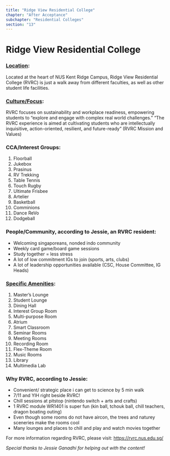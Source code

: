 ```yaml
---
title: "Ridge View Residential College"
chapter: "After Acceptance"
subchapter: "Residential Colleges"
section: "13"
---
```


# Ridge View Residential College

### [Location](https://rvrc.nus.edu.sg/about-us/the-rvrc-experience/):

Located at the heart of NUS Kent Ridge Campus, Ridge View Residential College (RVRC) is just a walk away from different faculties, as well as other student life facilities.

### [Culture/Focus](https://rvrc.nus.edu.sg/about-us/mission-values/):

RVRC focuses on sustainability and workplace readiness, empowering students to “explore and engage with complex real world challenges.”
“The RVRC experience is aimed at cultivating students who are intellectually inquisitive, action-oriented, resilient, and future-ready” (RVRC Mission and Values)

### CCA/Interest Groups:

1. Floorball
2. Jukebox
3. Prasinus
4. RV Trekking
5. Table Tennis
6. Touch Rugby
7. Ultimate Frisbee
8. Artelier
9. Basketball
10. Comminions
11. Dance ReVo
12. Dodgeball

### People/Community, according to Jessie, an RVRC resident:

- Welcoming singaporeans, nonded indo community
- Weekly card game/board game sessions
- Study together = less stress
- A lot of low commitment IGs to join (sports, arts, clubs)
- A lot of leadership opportunities available (CSC, House Committee, IG Heads)

### [Specific Amenities](https://rvrc.nus.edu.sg/college-life/facilities/):

1. Master’s Lounge
2. Student Lounge
3. Dining Hall
4. Interest Group Room
5. Multi-purpose Room
6. Atrium
7. Smart Classroom
8. Seminar Rooms
9. Meeting Rooms
10. Recording Room
11. Flex-Theme Room
12. Music Rooms
13. Library
14. Multimedia Lab

### Why RVRC, according to Jessie:

- Convenient/ strategic place i can get to science by 5 min walk
- 7/11 and YIH right beside RVRC!
- Chill sessions at pitstop (nintendo switch + arts and crafts)
- 1 RVRC module WR1401 is super fun (kin ball, tchouk ball, chill teachers, dragon boating outing)
- Even though some rooms do not have aircon, the trees and naturey sceneries make the rooms cool
- Many lounges and places to chill and play and watch movies together

For more information regarding RVRC, please visit: https://rvrc.nus.edu.sg/

_Special thanks to Jessie Ganadhi for helping out with the content!_
